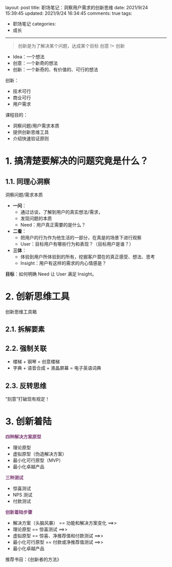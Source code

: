 layout: post
title: 职场笔记：洞察用户需求的创新思维
date: 2021/9/24 15:39:45
updated: 2021/9/24 16:34:45
comments: true
tags:
- 职场笔记
categories:
- 成长

---

> 创新是为了解决某个问题，达成某个目标
> 创意 != 创新

- Idea：一个想法
- 创意：一个新奇的想法
- 创新：一个新奇的、有价值的、可行的想法

创新：
- 技术可行
- 商业可行
- 用户需求

<!-- more -->

课程目的：

- 洞察问题/用户需求本质
- 提供创新思维工具
- 介绍快速验证原则

# 1. 搞清楚要解决的问题究竟是什么？
## 1.1. 同理心洞察
洞察问题/需求本质

- **一问**：
  - 通过访谈，了解到用户的真实想法/需求，
  - 发现问题的本质
  - Need：用户真正需要的是什么？
- **二看**：
  - 把用户的行为作为他生活的一部分，在真是的场景下进行观察
  - User：目标用户有哪些行为和表现？（目标用户是谁？）
- **三体**：
  - 体验到用户所体验到的所有，挖掘客户潜在的真正感受、想法、思考
  - Insight：用户有这样的需求的内心情感是？

**目标**：如何明确 Need 让 User 满足 Insight。

# 2. 创新思维工具

创新思维工具箱

## 2.1. 拆解要素

## 2.2. 强制关联
- 楼梯 + 钢琴 = 创意楼梯
- 字典 + 语音合成 + 液晶屏幕 = 电子英语词典

## 2.3. 反转思维
“刻意”打破现有规定！

# 3. 创新着陆

<b><font color="#7E3D76" style="">四种解决方案原型</font></b>
- 理论原型
- 虚拟原型（伪造解决方案）
- 最小化可行原型（MVP）
- 最小化卓越产品

<b><font color="#7E3D76" style="">三种测试</font></b>
- 惊喜测试
- NPS 测试
- 付款测试

<b><font color="#7E3D76" style="">创新着陆步骤</font></b>
- 解决方案（头脑风暴） == 功能和解决方案变化 ==>>
- 理论原型 == 惊喜测试 ==>>
- 虚拟原型 == 惊喜、净推荐值和付款测试 ==>>
- 最小化可行原型 == 付款或净推荐值测试 ==>>
- 最小化卓越产品

推荐书目：《创新者的方法》
